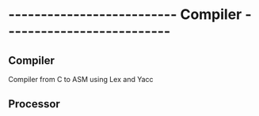 # -------------------------- Compiler --------------------------

## Compiler 
Compiler from C to ASM using Lex and Yacc

## Processor
